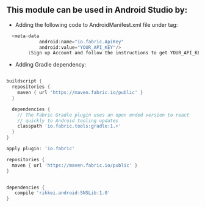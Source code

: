 ## This module can be used in Android Studio by:

* Adding the following code to AndroidManifest.xml file under </application> tag:
```gradle
  <meta-data
            android:name="io.fabric.ApiKey"
            android:value="YOUR_API_KEY"/>
		(Sign up Account and follow the instructions to get YOUR_API_KEY)
```		
		
		
 * Adding Gradle dependency:
```gradle

buildscript {
  repositories {
    maven { url 'https://maven.fabric.io/public' }
  }

  dependencies {
    // The Fabric Gradle plugin uses an open ended version to react
    // quickly to Android tooling updates
    classpath 'io.fabric.tools:gradle:1.+'
  }
}

apply plugin: 'io.fabric'

repositories {
  maven { url 'https://maven.fabric.io/public' }
}


dependencies {
   compile 'rikkei.android:SNSLib:1.0'
}
```



